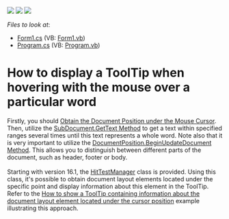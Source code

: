 <!-- default badges list -->
![](https://img.shields.io/endpoint?url=https://codecentral.devexpress.com/api/v1/VersionRange/128610007/10.2.5%2B)
[![](https://img.shields.io/badge/Open_in_DevExpress_Support_Center-FF7200?style=flat-square&logo=DevExpress&logoColor=white)](https://supportcenter.devexpress.com/ticket/details/E3409)
[![](https://img.shields.io/badge/📖_How_to_use_DevExpress_Examples-e9f6fc?style=flat-square)](https://docs.devexpress.com/GeneralInformation/403183)
<!-- default badges end -->
<!-- default file list -->
*Files to look at*:

* [Form1.cs](./CS/Form1.cs) (VB: [Form1.vb](./VB/Form1.vb))
* [Program.cs](./CS/Program.cs) (VB: [Program.vb](./VB/Program.vb))
<!-- default file list end -->
# How to display a ToolTip when hovering with the mouse over a particular word


<p>Firstly, you should <a href="http://documentation.devexpress.com/#WindowsForms/CustomDocument6012"><u>Obtain the Document Position under the Mouse Cursor</u></a>. Then, utilize the <a href="http://documentation.devexpress.com/#CoreLibraries/DevExpressXtraRichEditAPINativeSubDocument_GetTexttopic754"><u>SubDocument.GetText Method</u></a> to get a text within specified ranges several times until this text represents a whole word. Note also that it is very important to utilize the <a href="http://documentation.devexpress.com/#CoreLibraries/DevExpressXtraRichEditAPINativeDocumentPosition_BeginUpdateDocumenttopic"><u>DocumentPosition.BeginUpdateDocument Method</u></a>. This allows you to distinguish between different parts of the document, such as header, footer or body.<br><br>Starting with version 16.1, the <a href="https://documentation.devexpress.com/#corelibraries/clsDevExpressXtraRichEditHitTestManagertopic">HitTestManager</a> class is provided. Using this class, it's possible to obtain document layout elements located under the specific point and display information about this element in the ToolTip.<br>Refer to the <a href="https://www.devexpress.com/Support/Center/p/T399401">How to show a ToolTip containing information about the document layout element located under the cursor position</a> example illustrating this approach.</p>

<br/>


